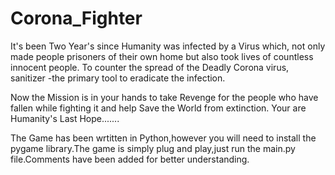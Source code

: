 # Corona_Fighter

It's been Two Year's since Humanity was infected by a Virus which, not only made people prisoners of their own home but also took lives of countless innocent people.
To counter the spread of the Deadly Corona virus, sanitizer -the primary tool to eradicate the infection.


Now the Mission is in your hands to take Revenge for the people who have fallen while fighting it and help Save the World from extinction.
Your are Humanity's Last Hope.......




The Game has been wrtitten in Python,however you will need to install the pygame library.The game is simply plug and play,just run the main.py file.Comments have been added for better understanding.

